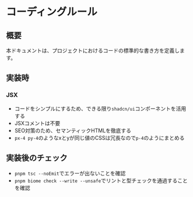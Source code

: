 # コーディングルール

## 概要
本ドキュメントは、プロジェクトにおけるコードの標準的な書き方を定義します。

## 実装時
### JSX
- コードをシンプルにするため、できる限り`shadcn/ui`コンポーネントを活用する
- JSXコメントは不要
- SEO対策のため、セマンティックHTMLを徹底する
- `px-4 py-4`のようなxとyが同じ値のCSSは冗長なので`p-4`のようにまとめる

## 実装後のチェック
- `pnpm tsc --noEmit`でエラーが出ないことを確認
- `pnpm biome check --write --unsafe`でリントと型チェックを通過することを確認